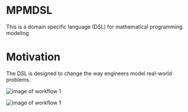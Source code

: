 # MPMDSL
 This is a domain specific language (DSL) for mathematical programming modeling
 
 # Motivation
 The DSL is designed to change the way engineers model real-world problems.
 
 ![image of workflow 1]( https://s33.postimg.cc/4x6ha72rj/workflow1.png)

 
 ![image of workflow 1]( https://s33.postimg.cc/orsiwbpov/workflow2.png)
 
